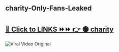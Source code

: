 
 ## charity-Only-Fans-Leaked

# <h2><a href="https://clipsfans.com/charity&ref=git">🔗 Click to LINKS ⏩⏩ 👉 🟢 charity </a></h2>

<a href="https://clipsfans.com/charity&ref=git" rel="nofollow" data-target="animated-image.originalLink"><img src="https://i.ibb.co.com/xMMVF88/686577567.gif" alt="Viral Video Original" style="max-width: 100%; display: inline-block;" data-target="animated-image.originalImage"></a>

